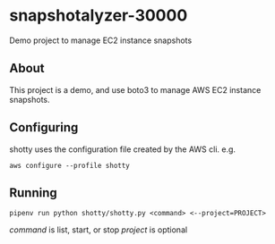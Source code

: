 # snapshotalyzer-30000

Demo project to manage EC2 instance snapshots

## About

This project is a demo, and use boto3 to manage AWS EC2 instance snapshots.

## Configuring

shotty uses the configuration file created by the AWS cli. e.g.

`aws configure --profile shotty`

## Running

`pipenv run python shotty/shotty.py <command> <--project=PROJECT>`

*command* is list, start, or stop
*project* is optional